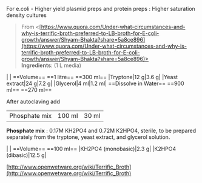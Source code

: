 For e.coli - Higher yield plasmid preps and protein preps : Higher saturation density cultures

> From <[https://www.quora.com/Under-what-circumstances-and-why-is-terrific-broth-preferred-to-LB-broth-for-E-coli-growth/answer/Shyam-Bhakta?share=5a8ce896](https://www.quora.com/Under-what-circumstances-and-why-is-terrific-broth-preferred-to-LB-broth-for-E-coli-growth/answer/Shyam-Bhakta?share=5a8ce896)>   
**Ingredients**: (1 L media)

|
|
==Volume== ==1 litre== ==300 ml==
|Tryptone|12 g|3.6 g|
|Yeast extract|24 g|7.2 g|
|Glycerol|4 ml|1.2 ml|
==Dissolve in Water== ==900 ml== ==270 ml==
 
After autoclaving add

|               |        |       |
| ------------- | ------ | ----- |
| Phosphate mix | 100 ml | 30 ml |
   
**Phosphate mix** : 0.17M KH2PO4 and 0.72M K2HPO4, sterile, to be prepared separately from the tryptone, yeast extract, and glycerol solution.

|
|
==Volume== ==100 ml==
|KH2PO4 (monobasic)|2.3 g|
|K2HPO4 (dibasic)|12.5 g|
   

[http://www.openwetware.org/wiki/Terrific_Broth](http://www.openwetware.org/wiki/Terrific_Broth)